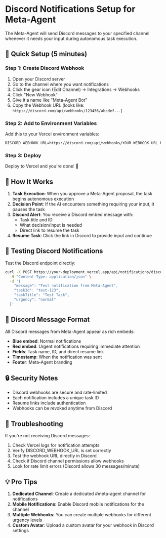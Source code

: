 # Discord Notifications Setup for Meta-Agent

The Meta-Agent will send Discord messages to your specified channel whenever it needs your input during autonomous task execution.

## 🚀 Quick Setup (5 minutes)

### Step 1: Create Discord Webhook
1. Open your Discord server
2. Go to the channel where you want notifications
3. Click the gear icon (Edit Channel) → Integrations → Webhooks
4. Click "New Webhook"
5. Give it a name like "Meta-Agent Bot"
6. Copy the Webhook URL (looks like: `https://discord.com/api/webhooks/123456/abcdef...`)

### Step 2: Add to Environment Variables
Add this to your Vercel environment variables:
```
DISCORD_WEBHOOK_URL=https://discord.com/api/webhooks/YOUR_WEBHOOK_URL_HERE
```

### Step 3: Deploy
Deploy to Vercel and you're done! 🎉

## 📱 How It Works

1. **Task Execution**: When you approve a Meta-Agent proposal, the task begins autonomous execution
2. **Decision Point**: If the AI encounters something requiring your input, it pauses the task
3. **Discord Alert**: You receive a Discord embed message with:
   - Task title and ID
   - What decision/input is needed
   - Direct link to resume the task
4. **Resume Task**: Click the link in Discord to provide input and continue

## 🔧 Testing Discord Notifications

Test the Discord endpoint directly:

```bash
curl -X POST https://your-deployment.vercel.app/api/notifications/discord \
  -H "Content-Type: application/json" \
  -d '{
    "message": "Test notification from Meta-Agent",
    "taskId": "test-123",
    "taskTitle": "Test Task",
    "urgency": "normal"
  }'
```

## 🎨 Discord Message Format

All Discord messages from Meta-Agent appear as rich embeds:
- **Blue embed**: Normal notifications
- **Red embed**: Urgent notifications requiring immediate attention
- **Fields**: Task name, ID, and direct resume link
- **Timestamp**: When the notification was sent
- **Footer**: Meta-Agent branding

## 🔒 Security Notes

- Discord webhooks are secure and rate-limited
- Each notification includes a unique task ID
- Resume links include authentication
- Webhooks can be revoked anytime from Discord

## 🚨 Troubleshooting

If you're not receiving Discord messages:
1. Check Vercel logs for notification attempts
2. Verify DISCORD_WEBHOOK_URL is set correctly
3. Test the webhook URL directly in Discord
4. Check if Discord channel permissions allow webhooks
5. Look for rate limit errors (Discord allows 30 messages/minute)

## 💡 Pro Tips

1. **Dedicated Channel**: Create a dedicated #meta-agent channel for notifications
2. **Mobile Notifications**: Enable Discord mobile notifications for the channel
3. **Multiple Webhooks**: You can create multiple webhooks for different urgency levels
4. **Custom Avatar**: Upload a custom avatar for your webhook in Discord settings